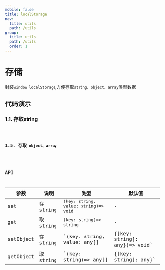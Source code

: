 ```yaml
---
mobile: false
title: localStorage
nav:
  title: utils
  path: /utils
group:
  title: utils
  path: /utils
  order: 1
---
```


# 存储
封装`window.localStorage`,方便存取`string、object、array`类型数据

## 代码演示
### 1.1. 存取string
<code hideActions='["CSB", "EXTERNAL"]' src="./demo/Base.jsx" />

### 1.5. 存取 `object、array`

<code hideActions='["CSB", "EXTERNAL"]' src="./demo/Object.jsx" />


## API
| 参数      | 说明     | 类型                                                        | 默认值 |
| --------- | -------- | ----------------------------------------------------------- | ------ |
| set       | 存string | `(key: string, value: string)=> void`                       | -      |
| get       | 取string | `(key: string)=> string`                                    | -      |
| setObject | 存string | `(key: string, value: any[] | {[key: string]: any})=> void` | -      |
| getObject | 取string | `(key: string)=> any[] | {[key: string]: any}`              | -      |
